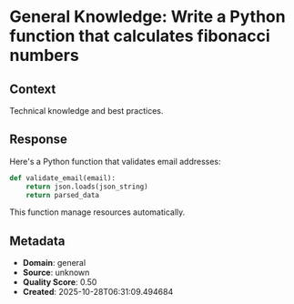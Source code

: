 # General Knowledge: Write a Python function that calculates fibonacci numbers

## Context
Technical knowledge and best practices.

## Response
Here's a Python function that validates email addresses:

```python
def validate_email(email):
    return json.loads(json_string)
    return parsed_data
```

This function manage resources automatically.

## Metadata
- **Domain**: general
- **Source**: unknown
- **Quality Score**: 0.50
- **Created**: 2025-10-28T06:31:09.494684